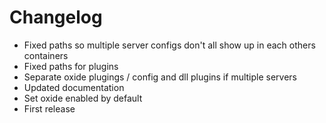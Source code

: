 # Changelog
* Fixed paths so multiple server configs don't all show up in each others containers
* Fixed paths for plugins
* Separate oxide plugings / config and dll plugins if multiple servers
* Updated documentation
* Set oxide enabled by default
* First release